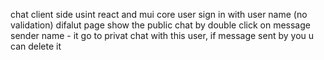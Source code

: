 chat client side usint react and mui core
user sign in with user name (no validation)
difalut page show the public chat
by double click on message sender name - it go to privat chat with this user,
if message sent by you u can delete it
